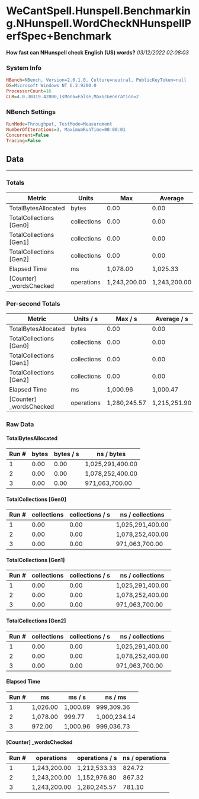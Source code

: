 ﻿# WeCantSpell.Hunspell.Benchmarking.NHunspell.WordCheckNHunspellPerfSpec+Benchmark
__How fast can NHunspell check English (US) words?__
_03/12/2022 02:08:03_
### System Info
```ini
NBench=NBench, Version=2.0.1.0, Culture=neutral, PublicKeyToken=null
OS=Microsoft Windows NT 6.2.9200.0
ProcessorCount=16
CLR=4.0.30319.42000,IsMono=False,MaxGcGeneration=2
```

### NBench Settings
```ini
RunMode=Throughput, TestMode=Measurement
NumberOfIterations=3, MaximumRunTime=00:00:01
Concurrent=False
Tracing=False
```

## Data
-------------------

### Totals
|          Metric |           Units |             Max |         Average |             Min |          StdDev |
|---------------- |---------------- |---------------- |---------------- |---------------- |---------------- |
|TotalBytesAllocated |           bytes |            0.00 |            0.00 |            0.00 |            0.00 |
|TotalCollections [Gen0] |     collections |            0.00 |            0.00 |            0.00 |            0.00 |
|TotalCollections [Gen1] |     collections |            0.00 |            0.00 |            0.00 |            0.00 |
|TotalCollections [Gen2] |     collections |            0.00 |            0.00 |            0.00 |            0.00 |
|    Elapsed Time |              ms |        1,078.00 |        1,025.33 |          972.00 |           53.00 |
|[Counter] _wordsChecked |      operations |    1,243,200.00 |    1,243,200.00 |    1,243,200.00 |            0.00 |

### Per-second Totals
|          Metric |       Units / s |         Max / s |     Average / s |         Min / s |      StdDev / s |
|---------------- |---------------- |---------------- |---------------- |---------------- |---------------- |
|TotalBytesAllocated |           bytes |            0.00 |            0.00 |            0.00 |            0.00 |
|TotalCollections [Gen0] |     collections |            0.00 |            0.00 |            0.00 |            0.00 |
|TotalCollections [Gen1] |     collections |            0.00 |            0.00 |            0.00 |            0.00 |
|TotalCollections [Gen2] |     collections |            0.00 |            0.00 |            0.00 |            0.00 |
|    Elapsed Time |              ms |        1,000.96 |        1,000.47 |          999.77 |            0.63 |
|[Counter] _wordsChecked |      operations |    1,280,245.57 |    1,215,251.90 |    1,152,976.80 |       63,677.92 |

### Raw Data
#### TotalBytesAllocated
|           Run # |           bytes |       bytes / s |      ns / bytes |
|---------------- |---------------- |---------------- |---------------- |
|               1 |            0.00 |            0.00 |1,025,291,400.00 |
|               2 |            0.00 |            0.00 |1,078,252,400.00 |
|               3 |            0.00 |            0.00 |  971,063,700.00 |

#### TotalCollections [Gen0]
|           Run # |     collections | collections / s |ns / collections |
|---------------- |---------------- |---------------- |---------------- |
|               1 |            0.00 |            0.00 |1,025,291,400.00 |
|               2 |            0.00 |            0.00 |1,078,252,400.00 |
|               3 |            0.00 |            0.00 |  971,063,700.00 |

#### TotalCollections [Gen1]
|           Run # |     collections | collections / s |ns / collections |
|---------------- |---------------- |---------------- |---------------- |
|               1 |            0.00 |            0.00 |1,025,291,400.00 |
|               2 |            0.00 |            0.00 |1,078,252,400.00 |
|               3 |            0.00 |            0.00 |  971,063,700.00 |

#### TotalCollections [Gen2]
|           Run # |     collections | collections / s |ns / collections |
|---------------- |---------------- |---------------- |---------------- |
|               1 |            0.00 |            0.00 |1,025,291,400.00 |
|               2 |            0.00 |            0.00 |1,078,252,400.00 |
|               3 |            0.00 |            0.00 |  971,063,700.00 |

#### Elapsed Time
|           Run # |              ms |          ms / s |         ns / ms |
|---------------- |---------------- |---------------- |---------------- |
|               1 |        1,026.00 |        1,000.69 |      999,309.36 |
|               2 |        1,078.00 |          999.77 |    1,000,234.14 |
|               3 |          972.00 |        1,000.96 |      999,036.73 |

#### [Counter] _wordsChecked
|           Run # |      operations |  operations / s | ns / operations |
|---------------- |---------------- |---------------- |---------------- |
|               1 |    1,243,200.00 |    1,212,533.33 |          824.72 |
|               2 |    1,243,200.00 |    1,152,976.80 |          867.32 |
|               3 |    1,243,200.00 |    1,280,245.57 |          781.10 |


